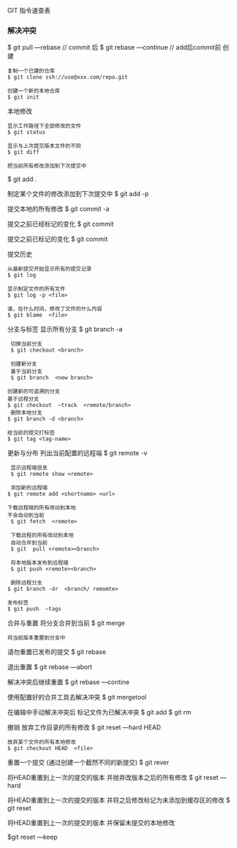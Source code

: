 GIT 指令速查表

### 解决冲突
$ git pull —rebase    // commit 后
$ git rebase —continue // add后commit前
创建

    复制一个已建的仓库
    $ git clone ssh://use@xxx.com/repo.git

    创建一个新的本地仓库
    $ git init
 
本地修改

    显示工作路径下全部修改的文件
    $ git status

    显示与上次提交版本文件的不同
    $ git diff

    把当前所有修改添加到下次提交中
   $ git add .

   制定某个文件的修改添加到下次提交中
   $ git add -p <file>

   提交本地的所有修改
   $ git commit -a

   提交之前已经标记的变化
   $ git commit

   提交之前已标记的变化
   $ git commit

提交历史
   
    从最新提交开始显示所有的提交记录
    $ git log

    显示制定文件的所有文件
    $ git log -p <file>

    谁，在什么时间，修改了文件的什么内容
    $ git blame  <file>

分支与标签
     显示所有分支
     $ git branch -a

     切换当前分支
     $ git checkout <branch>

     创建新分支
     基于当前分支
     $ git branch  <new branch>
    
    创建新的可追溯的分支
    基于远程分支
    $ git checkout  —track  <remote/branch>
     删除本地分支
    $ git branch -d <branch>

    给当前的提交打标签
    $ git tag <tag-name>

更新与分布
     列出当前配置的远程端
     $ git remote -v

     显示远程端信息
     $ git remote show <remote>

     添加新的远程端
    $ git remote add <shortname> <url>
    
    下载远程端的所有改动到本地
    不会自动到当前
     $ git fetch  <remote>
    
     下载远程的所有改动到本地
     自动合并到当前
     $ git  pull <remote><branch>
     
     将本地版本发布到远程端
     $ git push <remote><branch>
   
     删除远程分支
    $ git branch -dr  <branch/ remomte>
   
    发布标签
    $ git push  —tags
    
合并与重置
     将分支合并到当前
     $ git merge <branch>
  
    将当前版本重置到分支中
   请勿重置已发布的提交
   $ git rebase <branch>
   
   退出重置
    $ git  rebase —abort
    
   解决冲突后继续重置
   $ git rebase  —contine
  
   使用配置好的合并工具去解决冲突
   $ git mergetool
   
   在编辑中手动解决冲突后
   标记文件为已解决冲突
   $ git add <resolved-file>
   $ git rm <resole-file>

撤销
    放弃工作目录的所有修改
    $ git reset   —hard HEAD
  
    放弃某个文件的所有本地修改
    $ git checkout HEAD  <file>
    
   重置一个提交
   (通过创建一个截然不同的新提交)
  $ git rever <commit> 
   
   将HEAD重置到上一次的提交的版本
   并抛弃改版本之后的所有修改
   $ git reset —hard <commit>

  将HEAD重置到上一次的提交的版本
  并将之后修改标记为未添加到缓存区的修改
  $ git reset <commit>
  
 将HEAD重置到上一次的提交的版本
 并保留未提交的本地修改
  
$git reset —keep <commit>

    
        
     
     

 
   

  
